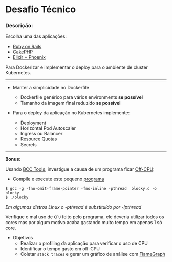 Desafio Técnico
=================

### Descrição:

Escolha uma das aplicações:
  - [Ruby on Rails](https://github.com/gothinkster/rails-realworld-example-app)
  - [CakePHP](https://github.com/gothinkster/cakephp-realworld-example-app)
  - [Elixir + Phoenix](https://github.com/gothinkster/elixir-phoenix-realworld-example-app)

  Para Dockerizar e implementar o deploy para o ambiente de cluster Kubernetes.

---
- Manter a simplicidade no Dockerfile
  - Dockerfile genérico para vários environments **se possível**
  - Tamanho da imagem final reduzido **se possível**

- Para o deploy da aplicação no Kubernetes implemente:
  - Deployment
  - Horizontal Pod Autoscaler
  - Ingress ou Balancer
  - Resource Quotas
  - Secrets

---
**Bonus:**

Usando [BCC Tools](https://github.com/iovisor/bcc), investigue a causa de um programa ficar [Off-CPU](http://www.brendangregg.com/offcpuanalysis.html):

- Compile e execute este pequeno [programa](https://gist.github.com/antoniosb/dd79afc4942996fc0b690a459fbbc453)
```
$ gcc -g -fno-omit-frame-pointer -fno-inline -pthread  blocky.c -o blocky
$ ./blocky
```
*Em algumas distros Linux o -pthread é substituído por -lpthread*

Verifique o mal uso de `CPU` feito pelo programa, ele deveria utilizar todos os cores mas por algum motivo acaba gastando muito tempo em apenas 1 só core.

- Objetivos
  - Realizar o profiling da aplicação para verificar o uso de CPU
  - Identificar o tempo gasto em off-CPU
  - Coletar `stack traces` e gerar um gráfico de análise com [FlameGraph](https://github.com/brendangregg/FlameGraph)
